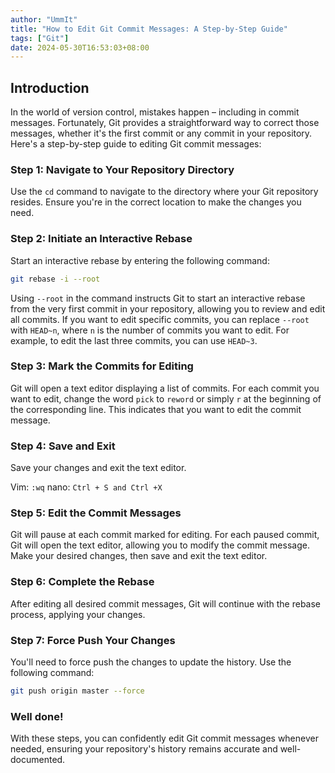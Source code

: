 ```yaml
---
author: "UmmIt"
title: "How to Edit Git Commit Messages: A Step-by-Step Guide"
tags: ["Git"]
date: 2024-05-30T16:53:03+08:00
---
```


## Introduction

In the world of version control, mistakes happen – including in commit messages. Fortunately, Git provides a straightforward way to correct those messages, whether it's the first commit or any commit in your repository. Here's a step-by-step guide to editing Git commit messages:

### Step 1: Navigate to Your Repository Directory

Use the `cd` command to navigate to the directory where your Git repository resides. Ensure you're in the correct location to make the changes you need.

### Step 2: Initiate an Interactive Rebase

Start an interactive rebase by entering the following command:

```bash
git rebase -i --root
```

Using `--root` in the command instructs Git to start an interactive rebase from the very first commit in your repository, allowing you to review and edit all commits. If you want to edit specific commits, you can replace `--root` with `HEAD~n`, where `n` is the number of commits you want to edit. For example, to edit the last three commits, you can use `HEAD~3`.

### Step 3: Mark the Commits for Editing

Git will open a text editor displaying a list of commits. For each commit you want to edit, change the word `pick` to `reword` or simply `r` at the beginning of the corresponding line. This indicates that you want to edit the commit message.

### Step 4: Save and Exit

Save your changes and exit the text editor.

Vim: `:wq`
nano: `Ctrl + S and Ctrl +X`

### Step 5: Edit the Commit Messages

Git will pause at each commit marked for editing. For each paused commit, Git will open the text editor, allowing you to modify the commit message. Make your desired changes, then save and exit the text editor.

### Step 6: Complete the Rebase

After editing all desired commit messages, Git will continue with the rebase process, applying your changes.

### Step 7: Force Push Your Changes

You'll need to force push the changes to update the history. Use the following command:

```bash
git push origin master --force
```

### Well done!

With these steps, you can confidently edit Git commit messages whenever needed, ensuring your repository's history remains accurate and well-documented.
